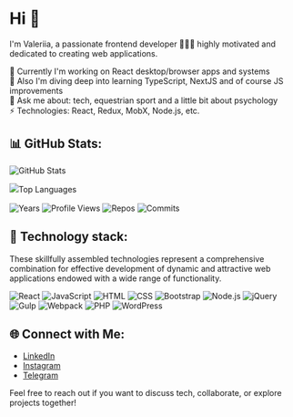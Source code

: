 # Hi 👋 
I'm Valeriia, a passionate frontend developer 👩🏻‍💻 highly motivated and dedicated to creating web applications.

🔭 Currently I'm working on React desktop/browser apps and systems  
🌱 Also I'm diving deep into learning TypeScript, NextJS and of course JS improvements  
💬 Ask me about: tech, equestrian sport and a little bit about psychology  
⚡ Technologies: React, Redux, MobX, Node.js, etc.  


## 📊 GitHub Stats:
![GitHub Stats](https://github-readme-stats.vercel.app/api?username=Vzhukovskaya&layout=compact&theme=light) 
<div style="line-height: 1.5;">
  
![Top Languages](https://github-readme-stats.vercel.app/api/top-langs/?username=Vzhukovskaya&layout=compact&theme=white)

</div>

![Years](https://badges.pufler.dev/years/Vzhukovskaya?style=flat-square&color=blue&logo=github&a=0)
![Profile Views](https://komarev.com/ghpvc/?username=Vzhukovskaya)
![Repos](https://badges.pufler.dev/repos/Vzhukovskaya?style=flat-square&color=blue&logo=github&a=0)
![Commits](https://badges.pufler.dev/commits/monthly/Vzhukovskaya?style=flat-square&color=blue&logo=github&a=0)

## 🚀 Technology stack:
These skillfully assembled technologies represent a comprehensive combination for effective development of dynamic and attractive web applications endowed with a wide range of functionality.

![React](https://img.shields.io/badge/-React-blue?logo=react&logoColor=white)
![JavaScript](https://img.shields.io/badge/-JavaScript-yellow?logo=javascript&logoColor=white)
![HTML](https://img.shields.io/badge/-HTML-orange?logo=html5&logoColor=white)
![CSS](https://img.shields.io/badge/-CSS-blueviolet?logo=css3&logoColor=white)
![Bootstrap](https://img.shields.io/badge/-Bootstrap-purple?logo=bootstrap&logoColor=white)
![Node.js](https://img.shields.io/badge/-Node.js-green?logo=node.js&logoColor=white)
![jQuery](https://img.shields.io/badge/-jQuery-%230769AD?logo=jquery&logoColor=white)
![Gulp](https://img.shields.io/badge/-Gulp-%23CF4647?logo=gulp&logoColor=white)
![Webpack](https://img.shields.io/badge/-Webpack-%238DD6F9?logo=webpack&logoColor=black)
![PHP](https://img.shields.io/badge/-PHP-%23777BB4?logo=php&logoColor=white)
![WordPress](https://img.shields.io/badge/-WordPress-%2321759B?logo=wordpress&logoColor=white) 

## 🌐 Connect with Me:

- [LinkedIn](https://www.linkedin.com/in/valeriia-zhukovska-8aa977272/)
- [Instagram](https://instagram.com/zhukovskaya.valeriia?igshid=MzRlODBiNWFlZA==)
- [Telegram](https://t.me/Valeriia_Zukovska) 

Feel free to reach out if you want to discuss tech, collaborate, or explore projects together!
